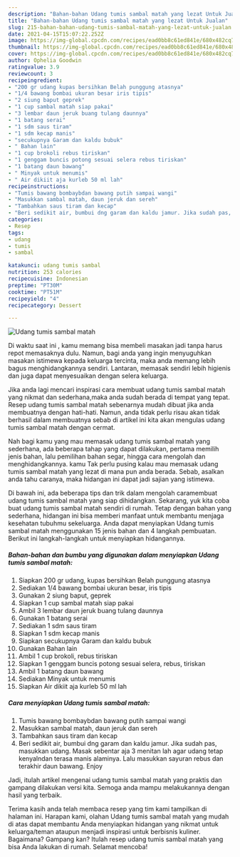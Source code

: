 ```yaml
---
description: "Bahan-bahan Udang tumis sambal matah yang lezat Untuk Jualan"
title: "Bahan-bahan Udang tumis sambal matah yang lezat Untuk Jualan"
slug: 215-bahan-bahan-udang-tumis-sambal-matah-yang-lezat-untuk-jualan
date: 2021-04-15T15:07:22.252Z
image: https://img-global.cpcdn.com/recipes/ead0bb8c61ed841e/680x482cq70/udang-tumis-sambal-matah-foto-resep-utama.jpg
thumbnail: https://img-global.cpcdn.com/recipes/ead0bb8c61ed841e/680x482cq70/udang-tumis-sambal-matah-foto-resep-utama.jpg
cover: https://img-global.cpcdn.com/recipes/ead0bb8c61ed841e/680x482cq70/udang-tumis-sambal-matah-foto-resep-utama.jpg
author: Ophelia Goodwin
ratingvalue: 3.9
reviewcount: 3
recipeingredient:
- "200 gr udang kupas bersihkan Belah punggung atasnya"
- "1/4 bawang bombai ukuran besar iris tipis"
- "2 siung baput geprek"
- "1 cup sambal matah siap pakai"
- "3 lembar daun jeruk buang tulang daunnya"
- "1 batang serai"
- "1 sdm saus tiram"
- "1 sdm kecap manis"
- "secukupnya Garam dan kaldu bubuk"
- " Bahan lain"
- "1 cup brokoli rebus tiriskan"
- "1 genggam buncis potong sesuai selera rebus tiriskan"
- "1 batang daun bawang"
- " Minyak untuk menumis"
- " Air dikiit aja kurleb 50 ml lah"
recipeinstructions:
- "Tumis bawang bombaybdan bawang putih sampai wangi"
- "Masukkan sambal matah, daun jeruk dan sereh"
- "Tambahkan saus tiram dan kecap"
- "Beri sedikit air, bumbui dng garam dan kaldu jamur. Jika sudah pas, masukkan udang. Masak sebentar aja 3 menitan lah agar udang tetap kenyalndan terasa manis alaminya. Lalu masukkan sayuran rebus dan terakhir daun bawang. Enjoy"
categories:
- Resep
tags:
- udang
- tumis
- sambal

katakunci: udang tumis sambal 
nutrition: 253 calories
recipecuisine: Indonesian
preptime: "PT30M"
cooktime: "PT51M"
recipeyield: "4"
recipecategory: Dessert

---
```



![Udang tumis sambal matah](https://img-global.cpcdn.com/recipes/ead0bb8c61ed841e/680x482cq70/udang-tumis-sambal-matah-foto-resep-utama.jpg)

Di waktu  saat ini , kamu memang bisa membeli masakan jadi tanpa harus repot memasaknya dulu. Namun, bagi anda yang ingin menyuguhkan masakan istimewa kepada keluarga tercinta, maka anda memang lebih bagus menghidangkannya sendiri. Lantaran, memasak sendiri lebih higienis dan juga dapat menyesuaikan dengan selera keluarga.

Jika anda lagi mencari inspirasi cara membuat udang tumis sambal matah yang nikmat dan sederhana,maka anda sudah berada di tempat yang tepat. Resep udang tumis sambal matah  sebenarnya mudah dibuat jika anda membuatnya dengan hati-hati. Namun, anda tidak perlu risau akan tidak berhasil dalam membuatnya 
sebab di artikel ini kita akan mengulas udang tumis sambal matah dengan cermat.  



Nah bagi kamu yang mau memasak udang tumis sambal matah yang sederhana, ada beberapa tahap yang dapat dilakukan, pertama memilih jenis bahan, lalu pemilihan bahan segar, hingga cara mengolah dan menghidangkannya. kamu Tak perlu pusing kalau mau memasak udang tumis sambal matah yang lezat di mana pun anda berada. Sebab, asalkan anda  tahu caranya, maka hidangan ini dapat jadi sajian yang istimewa.

Di bawah ini, ada beberapa tips dan trik dalam mengolah caramembuat udang tumis sambal matah yang siap dihidangkan. Sekarang, yuk kita coba buat udang tumis sambal matah sendiri di rumah. Tetap dengan bahan yang sederhana, hidangan ini bisa memberi manfaat untuk membantu menjaga kesehatan tubuhmu sekeluarga. Anda dapat menyiapkan Udang tumis sambal matah menggunakan 15 jenis bahan dan 4 langkah pembuatan. Berikut ini langkah-langkah untuk menyiapkan hidangannya.

<!--inarticleads1-->

##### Bahan-bahan dan bumbu yang digunakan dalam menyiapkan Udang tumis sambal matah:

1. Siapkan 200 gr udang, kupas bersihkan Belah punggung atasnya
1. Sediakan 1/4 bawang bombai ukuran besar, iris tipis
1. Gunakan 2 siung baput, geprek
1. Siapkan 1 cup sambal matah siap pakai
1. Ambil 3 lembar daun jeruk buang tulang daunnya
1. Gunakan 1 batang serai
1. Sediakan 1 sdm saus tiram
1. Siapkan 1 sdm kecap manis
1. Siapkan secukupnya Garam dan kaldu bubuk
1. Gunakan  Bahan lain
1. Ambil 1 cup brokoli, rebus tiriskan
1. Siapkan 1 genggam buncis potong sesuai selera, rebus, tiriskan
1. Ambil 1 batang daun bawang
1. Sediakan  Minyak untuk menumis
1. Siapkan  Air dikiit aja kurleb 50 ml lah




<!--inarticleads2-->

##### Cara menyiapkan Udang tumis sambal matah:

1. Tumis bawang bombaybdan bawang putih sampai wangi
1. Masukkan sambal matah, daun jeruk dan sereh
1. Tambahkan saus tiram dan kecap
1. Beri sedikit air, bumbui dng garam dan kaldu jamur. Jika sudah pas, masukkan udang. Masak sebentar aja 3 menitan lah agar udang tetap kenyalndan terasa manis alaminya. Lalu masukkan sayuran rebus dan terakhir daun bawang. Enjoy




Jadi, itulah artikel mengenai  udang tumis sambal matah  yang praktis dan gampang dilakukan versi kita. Semoga anda mampu melakukannya dengan hasil yang terbaik. 

Terima kasih anda telah membaca resep yang tim kami tampilkan di halaman ini. Harapan kami, olahan  Udang tumis sambal matah yang mudah di atas dapat membantu Anda menyiapkan hidangan yang nikmat untuk keluarga/teman ataupun menjadi inspirasi untuk berbisnis kuliner. Bagaimana? Gampang kan? Itulah resep udang tumis sambal matah yang bisa Anda lakukan di rumah. Selamat mencoba!

